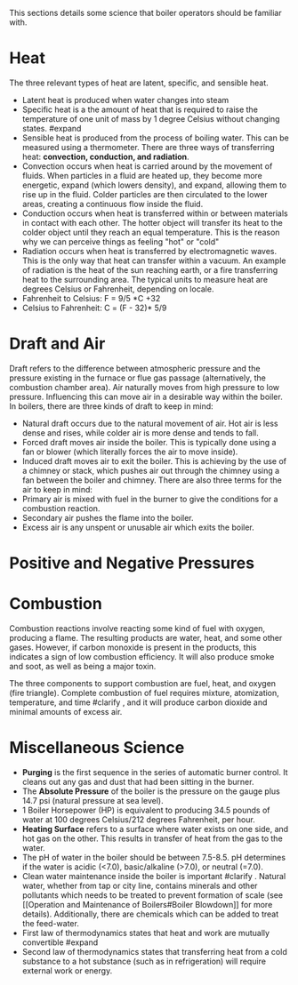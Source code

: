 This sections details some science that boiler operators should be familiar with.

# Heat
The three relevant types of heat are latent, specific, and sensible heat.
- Latent heat is produced when water changes into steam
- Specific heat is a the amount of heat that is required to raise the temperature of one unit of mass by 1 degree Celsius without changing states. #expand
- Sensible heat is produced from the process of boiling water. This can be measured using a thermometer.
There are three ways of transferring heat: **convection, conduction, and radiation**.
- Convection occurs when heat is carried around by the movement of fluids. When particles in a fluid are heated up, they become more energetic, expand (which lowers density), and expand, allowing them to rise up in the fluid. Colder particles are then circulated to the lower areas, creating a continuous flow inside the fluid.
- Conduction occurs when heat is transferred within or between materials in contact with each other. The hotter object will transfer its heat to the colder object until they reach an equal temperature. This is the reason why we can perceive things as feeling "hot" or "cold"
- Radiation occurs when heat is transferred by electromagnetic waves. This is the only way that heat can transfer within a vacuum. An example of radiation is the heat of the sun reaching earth, or a fire transferring heat to the surrounding area.
The typical units to measure heat are degrees Celsius or Fahrenheit, depending on locale.
- Fahrenheit to Celsius: F = 9/5 \*C +32
- Celsius to Fahrenheit: C = (F - 32)\* 5/9
# Draft and Air
Draft refers to the difference between atmospheric pressure and the pressure existing in the furnace or flue gas passage (alternatively, the combustion chamber area).  Air naturally moves from high pressure to low pressure. Influencing this can move air in a desirable way within the boiler. In boilers, there are three kinds of draft to keep in mind:
- Natural draft occurs due to the natural movement of air. Hot air is less dense and rises, while colder air is more dense and tends to fall.
- Forced draft moves air inside the boiler. This is typically done using a fan or blower (which literally forces the air to move inside).
- Induced draft moves air to exit the boiler. This is achieving by the use of a chimney or stack, which pushes air out through the chimney using a fan between the boiler and chimney.
There are also three terms for the air to keep in mind:
- Primary air is mixed with fuel in the burner to give the conditions for a combustion reaction.
- Secondary air pushes the flame into the boiler.
- Excess air is any unspent or unusable air which exits the boiler.
# Positive and Negative Pressures

# Combustion
Combustion reactions involve reacting some kind of fuel with oxygen, producing a flame. The resulting products are water, heat, and some other gases. However, if carbon monoxide is present in the products, this indicates a sign of low combustion efficiency. It will also produce smoke and soot, as well as being a major toxin.

The three components to support combustion are fuel, heat, and oxygen (fire triangle). Complete combustion of fuel requires mixture, atomization, temperature, and time #clarify  , and it will produce carbon dioxide and minimal amounts of excess air.
# Miscellaneous Science
- **Purging** is the first sequence in the series of automatic burner control. It cleans out any gas and dust that had been sitting in the burner.
- The **Absolute Pressure** of the boiler is the pressure on the gauge plus 14.7 psi (natural pressure at sea level).
- 1 Boiler Horsepower (HP) is equivalent to producing 34.5 pounds of water at 100 degrees Celsius/212 degrees Fahrenheit, per hour.
- **Heating Surface** refers to a surface where water exists on one side, and hot gas on the other. This results in transfer of heat from the gas to the water.
- The pH of water in the boiler should be between 7.5-8.5. pH determines if the water is acidic (<7.0), basic/alkaline (>7.0), or neutral (=7.0).
- Clean water maintenance inside the boiler is important #clarify . Natural water, whether from tap or city line, contains minerals and other pollutants  which needs to be treated to prevent formation of scale (see [[Operation and Maintenance of Boilers#Boiler Blowdown]] for more details). Additionally, there are chemicals which can be added to treat the feed-water.
- First law of thermodynamics states that heat and work are mutually convertible #expand 
- Second law of thermodynamics states that transferring heat from a cold substance to a hot substance (such as in refrigeration) will require external work or energy.
